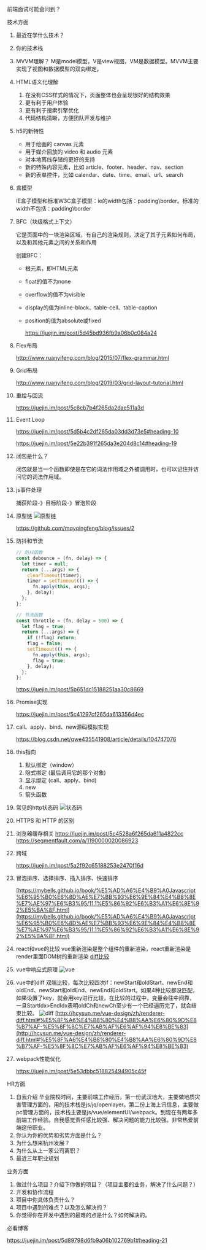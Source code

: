 前端面试可能会问到？

技术方面

1. 最近在学什么技术？

2. 你的技术栈

3. MVVM理解？
  M是model模型，V是view视图，VM是数据模型。MVVM主要实现了视图和数据模型的双向绑定，
4. HTML语义化理解

   1. 在没有CSS样式的情况下，页面整体也会呈现很好的结构效果
   2. 更有利于用户体验
   3. 更有利于搜索引擎优化
   4. 代码结构清晰，方便团队开发与维护

5. h5的新特性

   - 用于绘画的 canvas 元素
   - 用于媒介回放的 video 和 audio 元素
   - 对本地离线存储的更好的支持
   - 新的特殊内容元素，比如 article、footer、header、nav、section
   - 新的表单控件，比如 calendar、date、time、email、url、search

6. 盒模型

   IE盒子模型和标准W3C盒子模型：ie的width包括：padding\border。标准的width不包括：padding\border

7. BFC（块级格式上下文）

   它是页面中的一块渲染区域，有自己的渲染规则，决定了其子元素如何布局，以及和其他元素之间的关系和作用

   创建BFC：

   - 根元素，即HTML元素

   - float的值不为none

   - overflow的值不为visible

   - display的值为inline-block、table-cell、table-caption

   - position的值为absolute或fixed

     https://juejin.im/post/5d45bd936fb9a06b0c084a24

8. Flex布局

   http://www.ruanyifeng.com/blog/2015/07/flex-grammar.html

9. Grid布局

   http://www.ruanyifeng.com/blog/2019/03/grid-layout-tutorial.html

10. 重绘与回流

    https://juejin.im/post/5c6cb7b4f265da2dae511a3d

11. Event Loop

    https://juejin.im/post/5d5b4c2df265da03dd3d73e5#heading-10

    https://juejin.im/post/5e22b391f265da3e204d8c14#heading-19

12. 闭包是什么？

    闭包就是当一个函数即使是在它的词法作用域之外被调用时，也可以记住并访问它的词法作用域。

13. js事件处理

    捕获阶段-》目标阶段-》冒泡阶段

14. 原型链
    ![原型链](./原型链.png)

    https://github.com/mqyqingfeng/blog/issues/2

15. 防抖和节流
    ```js
    // 防抖函数
    const debounce = (fn, delay) => {
      let timer = null;
      return (...args) => {
        clearTimeout(timer);
        timer = setTimeout(() => {
          fn.apply(this, args);
        }, delay);
      };
    };

    // 节流函数
    const throttle = (fn, delay = 500) => {
      let flag = true;
      return (...args) => {
        if (!flag) return;
        flag = false;
        setTimeout(() => {
          fn.apply(this, args);
          flag = true;
        }, delay);
      };
    };
    ```
    https://juejin.im/post/5b651dc15188251aa30c8669

16. Promise实现

    https://juejin.im/post/5c41297cf265da613356d4ec

17. call、apply、bind、new源码模拟实现

    https://blog.csdn.net/qwe435541908/article/details/104747076

18. this指向

    1. 默认绑定（window）
    2. 隐式绑定 (最后调用它的那个对象)
    3. 显示绑定 (call、apply、bind)
    4. new
    5. 箭头函数

19. 常见的http状态码
    ![状态码](./http常见状态码.png)
20. HTTPS 和 HTTP 的区别

21. 浏览器缓存相关
    https://juejin.im/post/5c4528a6f265da611a4822cc
    https://segmentfault.com/a/1190000020086923

22. 跨域

    https://juejin.im/post/5a2f92c65188253e2470f16d

23. 冒泡排序、选择排序、插入排序、快速排序

    [https://mybells.github.io/book/%E5%AD%A6%E4%B9%A0Javascript%E6%95%B0%E6%8D%AE%E7%BB%93%E6%9E%84%E4%B8%8E%E7%AE%97%E6%B3%95/11.1%E5%86%92%E6%B3%A1%E6%8E%92%E5%BA%8F.html](https://mybells.github.io/book/%E5%AD%A6%E4%B9%A0Javascript%E6%95%B0%E6%8D%AE%E7%BB%93%E6%9E%84%E4%B8%8E%E7%AE%97%E6%B3%95/11.1%E5%86%92%E6%B3%A1%E6%8E%92%E5%BA%8F.html)

24. react和vue的比较
    vue重新渲染是整个组件的重新渲染，react重新渲染是render里面DOM树的重新渲染
    [diff比较](https://www.imooc.com/article/295545)
25. vue中响应式原理
    ![vue](./2.png)
26. vue中的diff
    双端比较，每次比较四次if：newStart和oldStart、newEnd和oldEnd、newStart和oldEnd、newEnd和oldStart。如果4种比较都没匹配，如果设置了key，就会用key进行比较，在比较的过程中，变量会往中间靠，一旦StartIdx>EndIdx表明oldCh和newCh至少有一个已经遍历完了，就会结束比较。
    ![diff](./vuediff.png)
    [http://hcysun.me/vue-design/zh/renderer-diff.html#%E5%8F%A6%E4%B8%80%E4%B8%AA%E6%80%9D%E8%B7%AF-%E5%8F%8C%E7%AB%AF%E6%AF%94%E8%BE%83](http://hcysun.me/vue-design/zh/renderer-diff.html#%E5%8F%A6%E4%B8%80%E4%B8%AA%E6%80%9D%E8%B7%AF-%E5%8F%8C%E7%AB%AF%E6%AF%94%E8%BE%83)
27. webpack性能优化

    https://juejin.im/post/5e53dbbc518825494905c45f

HR方面

1. 自我介绍
   毕业院校时间，主要前端工作经历，第一份武汉地大，主要做地质灾害管理方面的，用的技术栈是js/jq/openlayer。第二份上海上讯信息，主要做pc管理方面的，技术栈主要是js/vue/elementUI/webpack。到现在有两年多前端工作经验。自我感觉责任感比较强、解决问题的能力比较强。非常热爱前端这份职业。
2. 你认为你的优势和劣势方面是什么？
3. 为什么想来杭州发展？
4. 为什么从上一家公司离职？
5. 最近三年职业规划

业务方面

1. 做过什么项目？介绍下你做的项目？（项目主要的业务，解决了什么问题？）
2. 开发和协作流程
3. 项目中你具体负责什么？
4. 项目中遇到的难点？以及怎么解决的？
5. 你觉得你在开发中遇到的最难的点是什么？如何解决的。

必看博客

https://juejin.im/post/5d89798d6fb9a06b102769b1#heading-21
